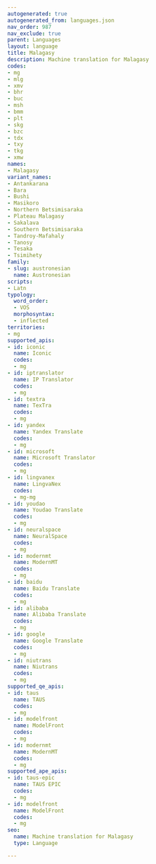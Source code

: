 ```yaml
---
autogenerated: true
autogenerated_from: languages.json
nav_order: 987
nav_exclude: true
parent: Languages
layout: language
title: Malagasy
description: Machine translation for Malagasy
codes:
- mg
- mlg
- xmv
- bhr
- buc
- msh
- bmm
- plt
- skg
- bzc
- tdx
- txy
- tkg
- xmw
names:
- Malagasy
variant_names:
- Antankarana
- Bara
- Bushi
- Masikoro
- Northern Betsimisaraka
- Plateau Malagasy
- Sakalava
- Southern Betsimisaraka
- Tandroy-Mafahaly
- Tanosy
- Tesaka
- Tsimihety
family:
- slug: austronesian
  name: Austronesian
scripts:
- Latn
typology:
  word_order:
  - VOS
  morphosyntax:
  - inflected
territories:
- mg
supported_apis:
- id: iconic
  name: Iconic
  codes:
  - mg
- id: iptranslator
  name: IP Translator
  codes:
  - mg
- id: textra
  name: TexTra
  codes:
  - mg
- id: yandex
  name: Yandex Translate
  codes:
  - mg
- id: microsoft
  name: Microsoft Translator
  codes:
  - mg
- id: lingvanex
  name: LingvaNex
  codes:
  - mg-mg
- id: youdao
  name: Youdao Translate
  codes:
  - mg
- id: neuralspace
  name: NeuralSpace
  codes:
  - mg
- id: modernmt
  name: ModernMT
  codes:
  - mg
- id: baidu
  name: Baidu Translate
  codes:
  - mg
- id: alibaba
  name: Alibaba Translate
  codes:
  - mg
- id: google
  name: Google Translate
  codes:
  - mg
- id: niutrans
  name: Niutrans
  codes:
  - mg
supported_qe_apis:
- id: taus
  name: TAUS
  codes:
  - mg
- id: modelfront
  name: ModelFront
  codes:
  - mg
- id: modernmt
  name: ModernMT
  codes:
  - mg
supported_ape_apis:
- id: taus-epic
  name: TAUS EPIC
  codes:
  - mg
- id: modelfront
  name: ModelFront
  codes:
  - mg
seo:
  name: Machine translation for Malagasy
  type: Language

---
```


